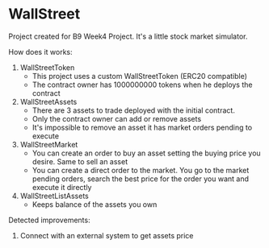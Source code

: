 # WallStreet

Project created for B9 Week4 Project. It's a little stock market simulator.

How does it works:

1. WallStreetToken
    - This project uses a custom WallStreetToken (ERC20 compatible)
    - The contract owner has 1000000000 tokens when he deploys the contract
2. WallStreetAssets
    - There are 3 assets to trade deployed with the initial contract. 
    - Only the contract owner can add or remove assets
    - It's impossible to remove an asset it has market orders pending to execute
3. WallStreetMarket
    - You can create an order to buy an asset setting the buying price you desire. Same to sell an asset
    - You can create a direct order to the market. You go to the market pending orders, search the best price for the order you want and
      execute it directly
4. WallStreetListAssets
    - Keeps balance of the assets you own

Detected improvements:

1. Connect with an external system to get assets price
